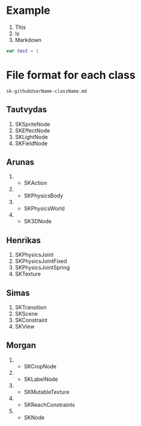 # Example

1. This
1. Is
1. Markdown

```Swift
var test = 1
```

# File format for each class

```
sk-githubUserName-className.md
```

## Tautvydas
1. SKSpriteNode
1. SKEffectNode
1. SKLightNode
1. SKFieldNode

## Arunas
1. + SKAction
1. + SKPhysicsBody
1. + SKPhysicsWorld
1. + SK3DNode

## Henrikas
1. SKPhysicsJoint
1. SKPhysicsJointFixed
1. SKPhysicsJointSpring
1. SKTexture

## Simas
1. SKTransition
1. SKScene
1. SKConstraint
1. SKView

## Morgan
1. + SKCropNode
1. + SKLabelNode
1. + SKMutableTexture
1. + SKReachConstraints
1. + SKNode
